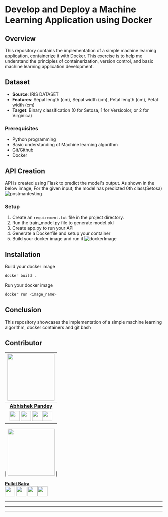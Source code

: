 # Develop and Deploy a Machine Learning Application using Docker


## Overview

This repository contains the implementation of a simple machine learning application, containerize it with Docker. This exercise is to help me understand the principles of containerization, version control, and basic machine learning application development.

## Dataset

- **Source**: IRIS DATASET
- **Features**: Sepal length (cm), Sepal width (cm), Petal length (cm), Petal width (cm)
- **Target**: Binary classification (0 for Setosa, 1 for Versicolor, or 2 for Virginica)

### Prerequisites

- Python programming
- Basic understanding of Machine learning algorithm
- Git/Github
- Docker

## API Creation
API is created using Flask to predict the model's output. As shown in the below image, For the given input, the model has predicted 0th class(Setosa)
![postmantesting](https://github.com/user-attachments/assets/4bd49ee6-4bff-4845-b0ae-51288955e243)

### Setup

1. Create an `requirement.txt` file in the project directory.
2. Run the train_model.py file to generate model.pkl
3. Create app.py to run your API 
4. Generate a Dockerfile and setup your container
5. Build your docker image and run it
   ![dockerImage](https://github.com/user-attachments/assets/fd39bff5-8428-4550-a79d-6e7fb626c469)


## Installation

Build your docker image
```bash
docker build .
```
Run your docker image
```bash
docker run <image_name>
```

## Conclusion
This repository showcases the implementation of a simple machine learning algorithm, docker containers and git bash

## Contributor

<p align="center">

|                                                                                                                                                                                                                   <a href="https://github.com/abhi526691"><img src="https://avatars.githubusercontent.com/abhi526691" width="150px" height="150px" /></a>                                                                                                                                                                                                                    |
| :--------------------------------------------------------------------------------------------------------------------------------------------------------------------------------------------------------------------------------------------------------------------------------------------------------------------------------------------------------------------------------------------------------------------------------------------------------------------------------------------------------------------------------------------------------------------------: |
|                                                                                                                                                                                                                                                             **[Abhishek Pandey](https://github.com/abhi526691)**                                                                                                                                                                                                                                                              |
| <a href="https://github.com/abhi526691"><img src="https://cdn.iconscout.com/icon/free/png-256/github-108-438008.png" width="32px" height="32px"></a> <a href="https://www.instagram.com/_abhishek__pandey___/"><img src="https://cdn.iconscout.com/icon/free/png-512/free-instagram-216-721958.png" width="32px" height="32px"></a> <a href="https://www.linkedin.com/in/abhishek-pandey-1515aa171/"><img src="https://i.ibb.co/Kx2GSrT/linkedin.png" width="32px" height="32px"></a><a href="https://www.facebook.com/abhishek10548"><img src="https://cdn.iconscout.com/icon/free/png-512/free-facebook-263-721950.png" width="32px" height="32px"></a> |

|                                                                                                                                                                                                                   <a href="https://github.com/abhi526691"><img src="https://avatars.githubusercontent.com/abhi526691" width="150px" height="150px" /></a>                                                                                                                                                                                                                    |

 
**[Pulkit Batra](https://github.com/batrapulkit)**  
<a href="https://github.com/batrapulkit"><img src="https://cdn.iconscout.com/icon/free/png-256/github-108-438008.png" width="32px" height="32px"></a> <a href="https://www.instagram.com/pulkit2001batra/"><img src="https://cdn.iconscout.com/icon/free/png-512/free-instagram-216-721958.png" width="32px" height="32px"></a> <a href="https://www.linkedin.com/in/pulkit-batra-14972a199/"><img src="https://i.ibb.co/Kx2GSrT/linkedin.png" width="32px" height="32px"></a><a href="https://www.facebook.com/pulkit.batra.14/"><img src="https://cdn.iconscout.com/icon/free/png-512/free-facebook-263-721950.png" width="32px" height="32px"></a>

<hr/>
<hr>
<hr>
